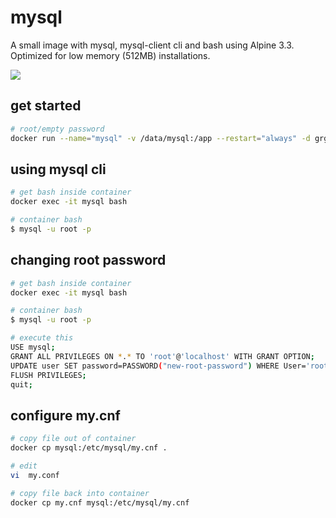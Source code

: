 # mysql
A small image with mysql, mysql-client cli and bash using Alpine 3.3.  Optimized for low memory (512MB) installations.

[![](https://images.microbadger.com/badges/image/grgichtran/mysql.svg)](https://microbadger.com/images/grgichtran/mysql "Get your own image badge on microbadger.com")

## get started
```bash
# root/empty password
docker run --name="mysql" -v /data/mysql:/app --restart="always" -d grgichtran/mysql
```
## using mysql cli
```bash
# get bash inside container
docker exec -it mysql bash

# container bash
$ mysql -u root -p
```

## changing root password
```bash
# get bash inside container
docker exec -it mysql bash

# container bash
$ mysql -u root -p

# execute this
USE mysql;
GRANT ALL PRIVILEGES ON *.* TO 'root'@'localhost' WITH GRANT OPTION;
UPDATE user SET password=PASSWORD("new-root-password") WHERE User='root';
FLUSH PRIVILEGES;
quit;
```

## configure my.cnf
```bash
# copy file out of container
docker cp mysql:/etc/mysql/my.cnf .

# edit
vi  my.conf

# copy file back into container
docker cp my.cnf mysql:/etc/mysql/my.cnf
```

